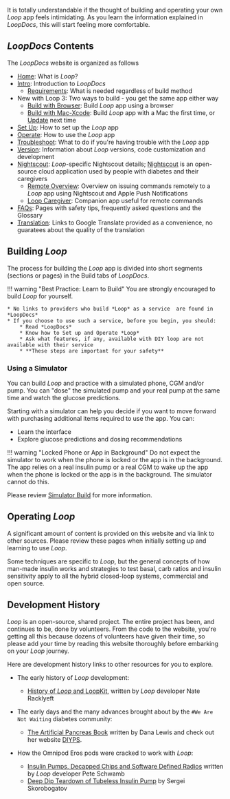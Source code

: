It is totally understandable if the thought of building and operating your own *Loop* app feels intimidating. As you learn the information explained in *LoopDocs*, this will start feeling more comfortable.

## *LoopDocs* Contents

The *LoopDocs* website is organized as follows

* [Home](../index.md): What is *Loop*?
* [Intro](overview-intro.md): Introduction to *LoopDocs*
    * [Requirements](requirements.md): What is needed regardless of build method
* New with&nbsp;<span translate="no">Loop 3</span>: Two ways to build - you get the same app either way
    * [Build with Browser](../gh-actions/gh-overview.md): Build *Loop* app using a browser
    * [Build with Mac-Xcode](../build/overview.md): Build *Loop* app with a Mac the first time, or [Update](../build/updating.md) next time
* [Set Up](../loop-3/loop-3-overview.md): How to set up the *Loop* app
* [Operate](../operation/loop/open-loop.md): How to use the *Loop* app
* [Troubleshoot](../troubleshooting/overview.md): What to do if you're having trouble with the *Loop* app
* [Version](../version/overview-version.md): Information about *Loop* versions, code customization and development
* [<span translate="no">Nightscout</span>](../nightscout/overview.md): *Loop*-specific&nbsp;<span translate="no">Nightscout</span>&nbsp;details; [<span translate="no">Nightscout</span>](https://nightscout.github.io/) is an open-source cloud application used by people with diabetes and their caregivers
    * [Remote Overview](../nightscout/remote-overview.md): Overview on issuing commands remotely to a *Loop* app using&nbsp;<span translate="no">Nightscout</span>&nbsp;and Apple Push Notifications
    * [Loop Caregiver](../nightscout/loop-caregiver.md): Companion app useful for remote commands
* [FAQs](../faqs/overview-faqs.md): Pages with safety tips, frequently asked questions and the Glossary
* [Translation](../translate.md): Links to Google Translate provided as a convenience, no guaratees about the quality of the translation

## Building *Loop*

The process for building the *Loop* app is divided into short segments (sections or pages) in the Build tabs of *LoopDocs*.

!!! warning "Best Practice: Learn to Build"
    You are strongly encouraged to build *Loop* for yourself.

    * No links to providers who build *Loop* as a service  are found in *LoopDocs*
    * If you choose to use such a service, before you begin, you should:
        * Read *LoopDocs*
        * Know how to Set up and Operate *Loop*
        * Ask what features, if any, available with DIY loop are not available with their service
        * **These steps are important for your safety**

### Using a Simulator

You can build *Loop* and practice with a simulated phone, CGM and/or pump. You can "dose" the simulated pump and your real pump at the same time and watch the glucose predictions.

Starting with a simulator can help you decide if you want to move forward with purchasing additional items required to use the app. You can:

* Learn the interface
* Explore glucose predictions and dosing recommendations

!!! warning "Locked Phone or App in Background"
    Do not expect the simulator to work when the phone is locked or the app is in the background. The app relies on a real insulin pump or a real CGM to wake up the app when the phone is locked or the app is in the background. The simulator cannot do this.

Please review [Simulator Build](../version/simulator.md) for more information.

## Operating *Loop*

A significant amount of content is provided on this website and via link to other sources. Please review these pages when initially setting up and learning to use *Loop*.

Some techniques are specific to *Loop*, but the general concepts of how man-made insulin works and strategies to test basal, carb ratios and insulin sensitivity apply to all the hybrid closed-loop systems, commercial and open source.

## Development History

*Loop* is an open-source, shared project. The entire project has been, and continues to be, done by volunteers. From the code to the website, you're getting all this because dozens of volunteers have given their time, so please add your time by reading this website thoroughly before embarking on your *Loop* journey.

Here are development history links to other resources for you to explore.

* The early history of *Loop* development:
    * [History of *Loop* and&nbsp;<span translate="no">LoopKit</span>](https://medium.com/@loudnate/the-history-of-loop-and-loopkit-59b3caf13805), written by *Loop* developer Nate Racklyeft

* The early days and the many advances brought about by the `#We Are Not Waiting` diabetes community:
    * [The Artificial Pancreas Book](https://www.artificialpancreasbook.com/) written by Dana Lewis and check out her website [DIYPS](https://diyps.org).

* How the Omnipod Eros pods were cracked to work with *Loop*:
    * [Insulin Pumps, Decapped Chips and Software Defined Radios](https://medium.com/@ps2) written by *Loop* developer Pete Schwamb
    * [Deep Dip Teardown of Tubeless Insulin Pump](https://arxiv.org/ftp/arxiv/papers/1709/1709.06026.pdf) by Sergei Skorobogatov
